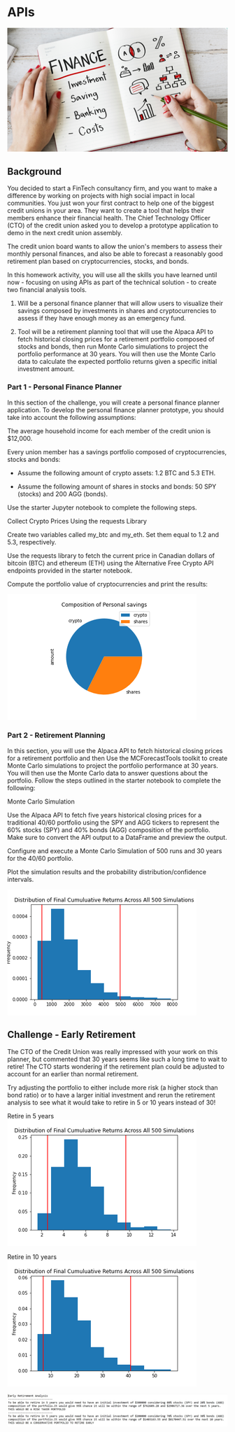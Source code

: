# APIs

![Planner](financial_planner.jpeg)

## Background
You decided to start a FinTech consultancy firm, and you want to make a difference by working on projects with high social impact in local communities. You just won your first contract to help one of the biggest credit unions in your area. They want to create a tool that helps their members enhance their financial health. The Chief Technology Officer (CTO) of the credit union asked you to develop a prototype application to demo in the next credit union assembly.

The credit union board wants to allow the union's members to assess their monthly personal finances, and also be able to forecast a reasonably good retirement plan based on cryptocurrencies, stocks, and bonds.

In this homework activity, you will use all the skills you have learned until now - focusing on using APIs as part of the technical solution - to create two financial analysis tools.

1.  Will be a personal finance planner that will allow users to visualize their savings composed by investments in shares and cryptocurrencies to assess if they have enough money as an emergency fund.

2. Tool will be a retirement planning tool that will use the Alpaca API to fetch historical closing prices for a retirement portfolio composed of stocks and bonds, then run Monte Carlo simulations to project the portfolio performance at 30 years. You will then use the Monte Carlo data to calculate the expected portfolio returns given a specific initial investment amount.

### Part 1 - Personal Finance Planner

In this section of the challenge, you will create a personal finance planner application. To develop the personal finance planner prototype, you should take into account the following assumptions:

The average household income for each member of the credit union is $12,000.

Every union member has a savings portfolio composed of cryptocurrencies, stocks and bonds:

* Assume the following amount of crypto assets: 1.2 BTC and 5.3 ETH.

* Assume the following amount of shares in stocks and bonds: 50 SPY (stocks) and 200 AGG (bonds).

Use the starter Jupyter notebook to complete the following steps.

Collect Crypto Prices Using the requests Library

Create two variables called my_btc and my_eth. Set them equal to 1.2 and 5.3, respectively.

Use the requests library to fetch the current price in Canadian dollars of bitcoin (BTC) and ethereum (ETH) using the Alternative Free Crypto API endpoints provided in the starter notebook.

Compute the portfolio value of cryptocurrencies and print the results:

![Savings](Images/savings.png)

### Part 2 - Retirement Planning

In this section, you will use the Alpaca API to fetch historical closing prices for a retirement portfolio and then Use the MCForecastTools toolkit to create Monte Carlo simulations to project the portfolio performance at 30 years. You will then use the Monte Carlo data to answer questions about the portfolio.
Follow the steps outlined in the starter notebook to complete the following:

Monte Carlo Simulation

Use the Alpaca API to fetch five years historical closing prices for a traditional 40/60 portfolio using the SPY and AGG tickers to represent the 60% stocks (SPY) and 40% bonds (AGG) composition of the portfolio. Make sure to convert the API output to a DataFrame and preview the output.

Configure and execute a Monte Carlo Simulation of 500 runs and 30 years for the 40/60 portfolio.

Plot the simulation results and the probability distribution/confidence intervals.

![MC_30](Images/MC_stocks_30.png)

## Challenge - Early Retirement

The CTO of the Credit Union was really impressed with your work on this planner, but commented that 30 years seems like such a long time to wait to retire! The CTO starts wondering if the retirement plan could be adjusted to account for an earlier than normal retirement.

Try adjusting the portfolio to either include more risk (a higher stock than bond ratio) or to have a larger initial investment and rerun the retirement analysis to see what it would take to retire in 5 or 10 years instead of 30!

Retire in 5 years
![MC_5](Images/MC_stocks_5.png)

Retire in 10 years
![MC_10](Images/MC_stocks_10.png)

![analysis](Images/financial_analysis.jpg)